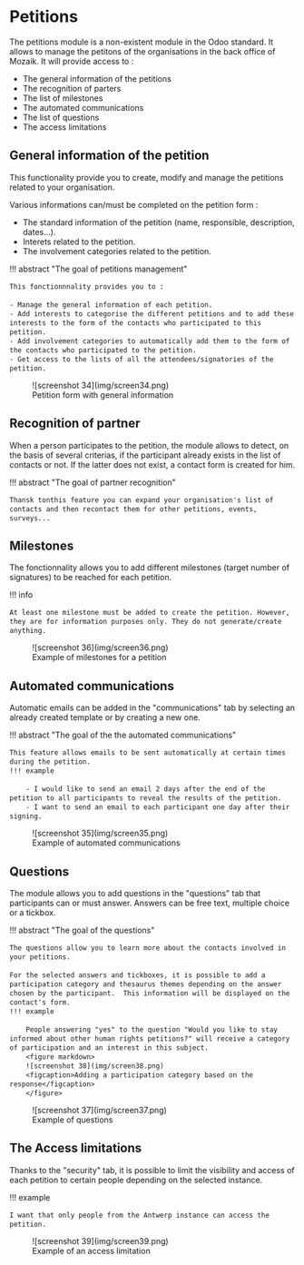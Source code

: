# Petitions

The petitions module is a non-existent module in the Odoo standard. It allows to manage the petitons of the organisations in the back office of Mozaik. It will provide access to :

- The general information of the petitions
- The recognition of parters
- The list of milestones 
- The automated communications
- The list of questions
- The access limitations

## General information of the petition

This functionality provide you to create, modify and manage the petitions related to your organisation.

Various informations can/must be completed on the petition form :

- The standard information of the petition (name, responsible, description, dates...).
- Interets related to the petition.
- The involvement categories related to the petition.

!!! abstract "The goal of petitions management"

    This fonctionnnality provides you to :

    - Manage the general information of each petition.
    - Add interests to categorise the different petitions and to add these interests to the form of the contacts who participated to this petition.
    - Add involvement categories to automatically add them to the form of the contacts who participated to the petition.
    - Get access to the lists of all the attendees/signatories of the petition.

<figure markdown>
![screenshot 34](img/screen34.png)
<figcaption>Petition form with general information</figcaption>
</figure>

## Recognition of partner

When a person participates to the petition, the module allows to detect, on the basis of several criterias, if the participant already exists in the list of contacts or not. If the latter does not exist, a contact form is created for him. 

!!! abstract "The goal of partner recognition"

    Thansk tonthis feature you can expand your organisation's list of contacts and then recontact them for other petitions, events, surveys...

## Milestones

The fonctionnality allows you to add different milestones (target number of signatures) to be reached for each petition.

!!! info

    At least one milestone must be added to create the petition. However, they are for information purposes only. They do not generate/create anything.

<figure markdown>
![screenshot 36](img/screen36.png)
<figcaption>Example of milestones for a petition</figcaption>
</figure>

## Automated communications

Automatic emails can be added in the "communications" tab by selecting an already created template or by creating a new one. 

!!! abstract "The goal of the the automated communications"

    This feature allows emails to be sent automatically at certain times during the petition.
    !!! example

        - I would like to send an email 2 days after the end of the petition to all participants to reveal the results of the petition.
        - I want to send an email to each participant one day after their signing.

<figure markdown>
![screenshot 35](img/screen35.png)
<figcaption>Example of automated communications</figcaption>
</figure>

## Questions

The module allows you to add questions in the "questions" tab that participants can or must answer. Answers can be free text, multiple choice or a tickbox.

!!! abstract "The goal of the questions"

    The questions allow you to learn more about the contacts involved in your petitions. 

    For the selected answers and tickboxes, it is possible to add a participation category and thesaurus themes depending on the answer chosen by the participant.  This information will be displayed on the contact's form.
    !!! example 

        People answering "yes" to the question "Would you like to stay informed about other human rights petitions?" will receive a category of participation and an interest in this subject.
        <figure markdown>
        ![screenshot 38](img/screen38.png)
        <figcaption>Adding a participation category based on the response</figcaption>
        </figure>   


<figure markdown>
![screenshot 37](img/screen37.png)
<figcaption>Example of questions</figcaption>
</figure>

## The Access limitations
Thanks to the "security" tab, it is possible to limit the visibility and access of each petition to certain people depending on the selected instance. 

!!! example 

    I want that only people from the Antwerp instance can access the petition.

<figure markdown>
![screenshot 39](img/screen39.png)
<figcaption>Example of an access limitation</figcaption>
</figure>